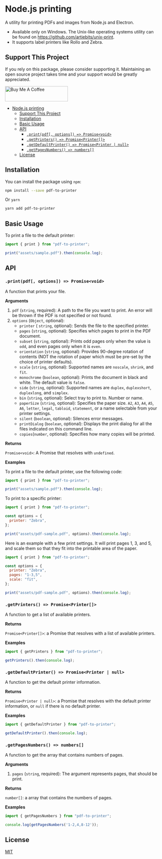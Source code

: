 # Node.js printing

<!-- [![Build Status](https://api.cirrus-ci.com/github/artiebits/pdf-to-printer.svg)](https://cirrus-ci.com/github/artiebits/pdf-to-printer)
[![codecov](https://codecov.io/gh/artiebits/pdf-to-printer/branch/master/graph/badge.svg)](https://codecov.io/gh/artiebits/pdf-to-printer)
![npm](https://img.shields.io/npm/dw/pdf-to-printer) -->

A utility for printing PDFs and images from Node.js and Electron.

- Available only on Windows. The Unix-like operating systems utility can be found on https://github.com/artiebits/unix-print.
- It supports label printers like Rollo and Zebra.

## Support This Project

If you rely on this package, please consider supporting it. Maintaining an open source project takes time and your support would be greatly appreciated.

<a href="https://www.buymeacoffee.com/websmithcode" target="_blank"><img src="https://cdn.buymeacoffee.com/buttons/v2/default-yellow.png" alt="Buy Me A Coffee" style="height: 50px !important;width: 207px !important;" ></a>

<!-- START doctoc generated TOC please keep comment here to allow auto update -->
<!-- DON'T EDIT THIS SECTION, INSTEAD RE-RUN doctoc TO UPDATE -->

- [Node.js printing](#nodejs-printing)
  - [Support This Project](#support-this-project)
  - [Installation](#installation)
  - [Basic Usage](#basic-usage)
  - [API](#api)
    - [`.print(pdf[, options]) => Promise<void>`](#printpdf-options--promisevoid)
    - [`.getPrinters() => Promise<Printer[]>`](#getprinters--promiseprinter)
    - [`.getDefaultPrinter() => Promise<Printer | null>`](#getdefaultprinter--promiseprinter--null)
    - [`.getPagesNumbers() => numbers[]`](#getpagesnumbers--numbers)
  - [License](#license)

<!-- END doctoc generated TOC please keep comment here to allow auto update -->

## Installation

You can install the package using `npm`:

```bash
npm install --save pdf-to-printer
```

Or `yarn`

```bash
yarn add pdf-to-printer
```

## Basic Usage

To print a file to the default printer:

```javascript
import { print } from "pdf-to-printer";

print("assets/sample.pdf").then(console.log);
```

## API

### `.print(pdf[, options]) => Promise<void>`

A function that prints your file.

**Arguments**

1. `pdf` (`string`, required): A path to the file you want to print. An error will be thrown if the PDF is not specified or not found.
2. `options` (`Object`, optional):
   - `printer` ( `string`, optional): Sends the file to the specified printer.
   - `pages` (`string`, optional): Specifies which pages to print in the PDF document.
   - `subset` (`string`, optional): Prints odd pages only when the value is `odd`, and even pages only when it is `even`.
   - `orientation` (`string`, optional): Provides 90-degree rotation of contents (NOT the rotation of paper which must be pre-set by the choice of printer defaults).
   - `scale` (`string`, optional): Supported names are `noscale`, `shrink`, and `fit`.
   - `monochrome` (`boolean`, optional): Prints the document in black and white. The default value is `false`.
   - `side` (`string`, optional): Supported names are `duplex`, `duplexshort`, `duplexlong`, and `simplex`.
   - `bin` (`string`, optional): Select tray to print to. Number or name.
   - `paperSize` (`string`, optional): Specifies the paper size. `A2`, `A3`, `A4`, `A5`, `A6`, `letter`, `legal`, `tabloid`, `statement`, or a name selectable from your printer settings.
   - `silent` (`boolean`, optional): Silences error messages.
   - `printDialog` (`boolean`, optional): Displays the print dialog for all the files indicated on this command line.
   - `copies`(`number`, optional): Specifies how many copies will be printed.

**Returns**

`Promise<void>`: A Promise that resolves with `undefined`.

**Examples**

To print a file to the default printer, use the following code:

```javascript
import { print } from "pdf-to-printer";

print("assets/sample.pdf").then(console.log);
```

To print to a specific printer:

```javascript
import { print } from "pdf-to-printer";

const options = {
  printer: "Zebra",
};

print("assets/pdf-sample.pdf", options).then(console.log);
```

Here is an example with a few print settings. It will print pages 1, 3, and 5, and scale them so that they fit into the printable area of the paper.

```javascript
import { print } from "pdf-to-printer";

const options = {
  printer: "Zebra",
  pages: "1-3,5",
  scale: "fit",
};

print("assets/pdf-sample.pdf", options).then(console.log);
```

### `.getPrinters() => Promise<Printer[]>`

A function to get a list of available printers.

**Returns**

`Promise<Printer[]>`: a Promise that resolves with a list of available printers.

**Examples**

```javascript
import { getPrinters } from "pdf-to-printer";

getPrinters().then(console.log);
```

### `.getDefaultPrinter() => Promise<Printer | null>`

A function to get the default printer information.

**Returns**

`Promise<Printer | null>`: a Promise that resolves with the default printer information, or `null` if there is no default printer.

**Examples**

```javascript
import { getDefaultPrinter } from "pdf-to-printer";

getDefaultPrinter().then(console.log);
```
### `.getPagesNumbers() => numbers[]`

A function to get the array that contains numbers of pages.

**Arguments**

1. `pages` (`string`, required): The argument represents pages, that should be print.

**Returns**

`number[]`: a array that contains the numbers of pages.

**Examples**

```javascript
import { getPagesNumbers } from "pdf-to-printer";

console.log(getPagesNumbers('1-2,4,8-12'));
```

## License

[MIT](LICENSE)
